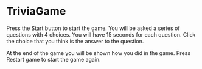# TriviaGame

Press the Start button to start the game.
You will be asked a series of questions with 4 choices.
You will have 15 seconds for each question.
Click the choice that you think is the answer to the question.

At the end of the game you will be shown how you did in the game.
Press Restart game to start the game again.